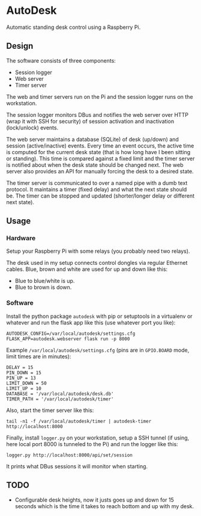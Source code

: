 # AutoDesk

Automatic standing desk control using a Raspberry Pi.

## Design

The software consists of three components:

  * Session logger
  * Web server
  * Timer server

The web and timer servers run on the Pi and the session logger runs on the
workstation.

The session logger monitors DBus and notifies the web server over HTTP (wrap it
with SSH for security) of session activation and inactivation (lock/unlock)
events.

The web server maintains a database (SQLite) of desk (up/down) and session
(active/inactive) events. Every time an event occurs, the active time is
computed for the current desk state (that is how long have I been sitting or
standing). This time is compared against a fixed limit and the timer server is
notified about when the desk state should be changed next. The web server also
provides an API for manually forcing the desk to a desired state.

The timer server is communicated to over a named pipe with a dumb text
protocol. It maintains a timer (fixed delay) and what the next state should be.
The timer can be stopped and updated (shorter/longer delay or different next
state).

## Usage

### Hardware

Setup your Raspberry Pi with some relays (you probably need two relays).

The desk used in my setup connects control dongles via regular Ethernet cables.
Blue, brown and white are used for up and down like this:

  * Blue to blue/white is up.
  * Blue to brown is down.

### Software

Install the python package `autodesk` with pip or setuptools in a virtualenv or
whatever and run the flask app like this (use whatever port you like):

    AUTODESK_CONFIG=/var/local/autodesk/settings.cfg FLASK_APP=autodesk.webserver flask run -p 8000

Example `/var/local/autodesk/settings.cfg` (pins are in `GPIO.BOARD` mode,
limit times are in minutes):

    DELAY = 15
    PIN_DOWN = 15
    PIN_UP = 13
    LIMIT_DOWN = 50
    LIMIT_UP = 10
    DATABASE = '/var/local/autodesk/desk.db'
    TIMER_PATH = '/var/local/autodesk/timer'

Also, start the timer server like this:

    tail -n1 -f /var/local/autodesk/timer | autodesk-timer http://localhost:8000

Finally, install `logger.py` on your workstation, setup a SSH tunnel (if using,
here local port 8000 is tunneled to the Pi) and run the logger like this:

    logger.py http://localhost:8000/api/set/session

It prints what DBus sessions it will monitor when starting.

## TODO

* Configurable desk heights, now it justs goes up and down for 15 seconds which
  is the time it takes to reach bottom and up with my desk.
